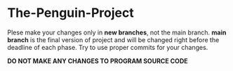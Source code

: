 # The-Penguin-Project
Plese make your changes only in **new branches**, not the main branch.
**main branch** is the final version of project and will be changed right before the deadline of each phase.
Try to use proper commits for your changes.

**DO NOT MAKE ANY CHANGES TO PROGRAM SOURCE CODE**
